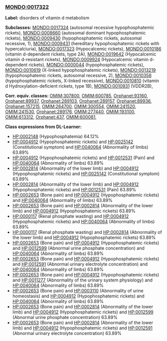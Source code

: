 
### [MONDO:0017322](http://purl.obolibrary.org/obo/MONDO_0017322)
**Label:** disorders of vitamin d metabolism

**Subclasses:** [MONDO:0017324](http://purl.obolibrary.org/obo/MONDO_0017324) (autosomal recessive hypophosphatemic rickets), [MONDO:0008660](http://purl.obolibrary.org/obo/MONDO_0008660) (autosomal dominant hypophosphatemic rickets), [MONDO:0009430](http://purl.obolibrary.org/obo/MONDO_0009430) (hypophosphatemic rickets, autosomal recessive, 1), [MONDO:0009431](http://purl.obolibrary.org/obo/MONDO_0009431) (hereditary hypophosphatemic rickets with hypercalciuria), [MONDO:0017323](http://purl.obolibrary.org/obo/MONDO_0017323) (Hypocalcemic rickets), [MONDO:0010186](http://purl.obolibrary.org/obo/MONDO_0010186) (vitamin d-dependent rickets, type 2A), [MONDO:0019642](http://purl.obolibrary.org/obo/MONDO_0019642) (Hypocalcemic vitamin d-resistant rickets), [MONDO:0009924](http://purl.obolibrary.org/obo/MONDO_0009924) (Hypocalcemic vitamin d-dependent rickets), [MONDO:0000044](http://purl.obolibrary.org/obo/MONDO_0000044) (hypophosphatemic rickets), [MONDO:0010619](http://purl.obolibrary.org/obo/MONDO_0010619) (X-linked hypophosphatemic rickets), [MONDO:0013219](http://purl.obolibrary.org/obo/MONDO_0013219) (hypophosphatemic rickets, autosomal recessive, 2), [MONDO:0010358](http://purl.obolibrary.org/obo/MONDO_0010358) (hypophosphatemic rickets, X-linked recessive), [MONDO:0010810](http://purl.obolibrary.org/obo/MONDO_0010810) (vitamin d Hydroxylation-deficient rickets, type 1B), [MONDO:0010931](http://purl.obolibrary.org/obo/MONDO_0010931) (VDDR2B), 

**Corr. equiv. classes:** [OMIM:307800](http://purl.obolibrary.org/obo/OMIM_307800), [OMIM:600785](http://purl.obolibrary.org/obo/OMIM_600785), [Orphanet:93160](http://www.orpha.net/ORDO/Orphanet_93160), [Orphanet:89937](http://www.orpha.net/ORDO/Orphanet_89937), [Orphanet:289103](http://www.orpha.net/ORDO/Orphanet_289103), [Orphanet:289157](http://www.orpha.net/ORDO/Orphanet_289157), [Orphanet:89936](http://www.orpha.net/ORDO/Orphanet_89936), [Orphanet:157215](http://www.orpha.net/ORDO/Orphanet_157215), [OMIM:264700](http://purl.obolibrary.org/obo/OMIM_264700), [OMIM:300554](http://purl.obolibrary.org/obo/OMIM_300554), [OMIM:241520](http://purl.obolibrary.org/obo/OMIM_241520), [OMIM:241530](http://purl.obolibrary.org/obo/OMIM_241530), [Orphanet:289176](http://www.orpha.net/ORDO/Orphanet_289176), [OMIM:277440](http://purl.obolibrary.org/obo/OMIM_277440), [OMIM:193100](http://purl.obolibrary.org/obo/OMIM_193100), [OMIM:613312](http://purl.obolibrary.org/obo/OMIM_613312), [Orphanet:437](http://www.orpha.net/ORDO/Orphanet_437), [OMIM:600081](http://purl.obolibrary.org/obo/OMIM_600081), 

**Class expressions from DL-Learner:**

- [HP:0002148](http://purl.obolibrary.org/obo/HP_0002148) (Hypophosphatemia) 64.12%
- [HP:0004912](http://purl.obolibrary.org/obo/HP_0004912) (Hypophosphatemic rickets) and [HP:0025142](http://purl.obolibrary.org/obo/HP_0025142) (Constitutional symptom) and [HP:0040064](http://purl.obolibrary.org/obo/HP_0040064) (Abnormality of limbs) 63.89%
- [HP:0004912](http://purl.obolibrary.org/obo/HP_0004912) (Hypophosphatemic rickets) and [HP:0012531](http://purl.obolibrary.org/obo/HP_0012531) (Pain) and [HP:0040064](http://purl.obolibrary.org/obo/HP_0040064) (Abnormality of limbs) 63.89%
- [HP:0002814](http://purl.obolibrary.org/obo/HP_0002814) (Abnormality of the lower limb) and [HP:0004912](http://purl.obolibrary.org/obo/HP_0004912) (Hypophosphatemic rickets) and [HP:0025142](http://purl.obolibrary.org/obo/HP_0025142) (Constitutional symptom) 63.89%
- [HP:0002814](http://purl.obolibrary.org/obo/HP_0002814) (Abnormality of the lower limb) and [HP:0004912](http://purl.obolibrary.org/obo/HP_0004912) (Hypophosphatemic rickets) and [HP:0012531](http://purl.obolibrary.org/obo/HP_0012531) (Pain) 63.89%
- [HP:0002653](http://purl.obolibrary.org/obo/HP_0002653) (Bone pain) and [HP:0004912](http://purl.obolibrary.org/obo/HP_0004912) (Hypophosphatemic rickets) and [HP:0040064](http://purl.obolibrary.org/obo/HP_0040064) (Abnormality of limbs) 63.89%
- [HP:0002653](http://purl.obolibrary.org/obo/HP_0002653) (Bone pain) and [HP:0002814](http://purl.obolibrary.org/obo/HP_0002814) (Abnormality of the lower limb) and [HP:0004912](http://purl.obolibrary.org/obo/HP_0004912) (Hypophosphatemic rickets) 63.89%
- [HP:0000117](http://purl.obolibrary.org/obo/HP_0000117) (Renal phosphate wasting) and [HP:0004912](http://purl.obolibrary.org/obo/HP_0004912) (Hypophosphatemic rickets) and [HP:0040064](http://purl.obolibrary.org/obo/HP_0040064) (Abnormality of limbs) 63.89%
- [HP:0000117](http://purl.obolibrary.org/obo/HP_0000117) (Renal phosphate wasting) and [HP:0002814](http://purl.obolibrary.org/obo/HP_0002814) (Abnormality of the lower limb) and [HP:0004912](http://purl.obolibrary.org/obo/HP_0004912) (Hypophosphatemic rickets) 63.89%
- [HP:0002653](http://purl.obolibrary.org/obo/HP_0002653) (Bone pain) and [HP:0004912](http://purl.obolibrary.org/obo/HP_0004912) (Hypophosphatemic rickets) and [HP:0012599](http://purl.obolibrary.org/obo/HP_0012599) (Abnormal urine phosphate concentration) and [HP:0040064](http://purl.obolibrary.org/obo/HP_0040064) (Abnormality of limbs) 63.89%
- [HP:0002653](http://purl.obolibrary.org/obo/HP_0002653) (Bone pain) and [HP:0004912](http://purl.obolibrary.org/obo/HP_0004912) (Hypophosphatemic rickets) and [HP:0012591](http://purl.obolibrary.org/obo/HP_0012591) (Abnormal urinary electrolyte concentration) and [HP:0040064](http://purl.obolibrary.org/obo/HP_0040064) (Abnormality of limbs) 63.89%
- [HP:0002653](http://purl.obolibrary.org/obo/HP_0002653) (Bone pain) and [HP:0004912](http://purl.obolibrary.org/obo/HP_0004912) (Hypophosphatemic rickets) and [HP:0011277](http://purl.obolibrary.org/obo/HP_0011277) (Abnormality of the urinary system physiology) and [HP:0040064](http://purl.obolibrary.org/obo/HP_0040064) (Abnormality of limbs) 63.89%
- [HP:0002653](http://purl.obolibrary.org/obo/HP_0002653) (Bone pain) and [HP:0003110](http://purl.obolibrary.org/obo/HP_0003110) (Abnormality of urine homeostasis) and [HP:0004912](http://purl.obolibrary.org/obo/HP_0004912) (Hypophosphatemic rickets) and [HP:0040064](http://purl.obolibrary.org/obo/HP_0040064) (Abnormality of limbs) 63.89%
- [HP:0002653](http://purl.obolibrary.org/obo/HP_0002653) (Bone pain) and [HP:0002814](http://purl.obolibrary.org/obo/HP_0002814) (Abnormality of the lower limb) and [HP:0004912](http://purl.obolibrary.org/obo/HP_0004912) (Hypophosphatemic rickets) and [HP:0012599](http://purl.obolibrary.org/obo/HP_0012599) (Abnormal urine phosphate concentration) 63.89%
- [HP:0002653](http://purl.obolibrary.org/obo/HP_0002653) (Bone pain) and [HP:0002814](http://purl.obolibrary.org/obo/HP_0002814) (Abnormality of the lower limb) and [HP:0004912](http://purl.obolibrary.org/obo/HP_0004912) (Hypophosphatemic rickets) and [HP:0012591](http://purl.obolibrary.org/obo/HP_0012591) (Abnormal urinary electrolyte concentration) 63.89%



